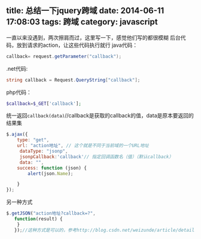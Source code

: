 title: 总结一下jquery跨域
date: 2014-06-11 17:08:03
tags: 跨域
category: javascript
---
一直以来没遇到，两次擦肩而过，这里写一下，感觉他们写的都很模糊
后台代码，放到请求的action，让这些代码执行就行
java代码：
```java
callback= request.getParameter("callback");
```
.net代码:
```c#
string callback = Request.QueryString["callback"];
```
php代码：
```php
$callback=$_GET['callback'];
```
统一返回`callback(data)`//callback是获取的callback的值，data是原本要返回的结果集
```javascript
$.ajax({
    type: "get",
    url: "action地址", // 这个就是不同于当前域的一个URL地址
     dataType: "jsonp",
     jsonpCallback:'callback'// 指定回调函数名（值）（默认callback）
     data: "",
    success: function (json) {
        alert(json.Name);

    }
});
```
另一种方式
```javascript
$.getJSON("action地址?callback=?",
   function(result) {
    }
   });//这种方式是可以的，参考http://blog.csdn.net/weizunde/article/details/25037079
```
